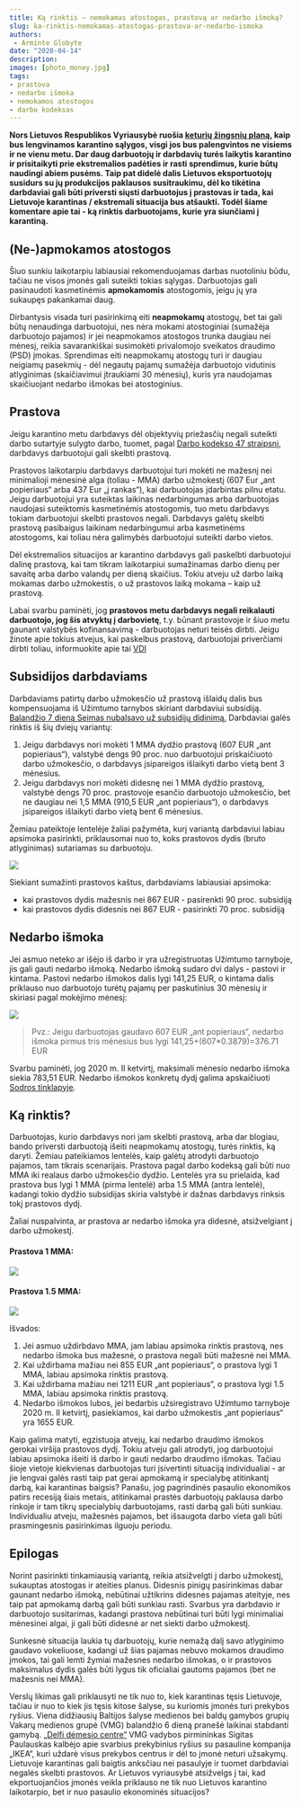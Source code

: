 ```yaml
---
title: Ką rinktis – nemokamas atostogas, prastovą ar nedarbo išmoką?
slug: ka-rinktis-nemokamas-atostogas-prastova-ar-nedarbo-ismoka
authors:
 - Arminte Globyte
date: "2020-04-14"
description: 
images: [photo_money.jpg]
tags:
- prastova
- nedarbo išmoka
- nemokamos atostogos
- darbo kodeksas
---
```


**Nors Lietuvos Respublikos Vyriausybė ruošia [keturių žingsnių planą](https://www.15min.lt/naujiena/aktualu/lietuva/saulius-skvernelis-vyriausybe-ruosia-keturiu-daliu-plana-del-karantino-svelninimo-56-1302278
), kaip bus lengvinamos karantino sąlygos, visgi jos bus palengvintos ne visiems ir ne vienu metu. Dar daug darbuotojų ir darbdavių turės laikytis karantino ir prisitaikyti prie ekstremalios padėties ir rasti sprendimus, kurie būtų naudingi abiem pusėms. Taip pat didelė dalis Lietuvos eksportuotojų susidurs su jų produkcijos paklausos susitraukimu, dėl ko tikėtina darbdaviai gali būti priversti siųsti darbuotojus į prastovas ir tada, kai Lietuvoje karantinas / ekstremali situacija bus atšaukti. Todėl šiame komentare apie tai - ką rinktis darbuotojams, kurie yra siunčiami į karantiną.**<!--more-->

## (Ne-)apmokamos atostogos

Šiuo sunkiu laikotarpiu labiausiai rekomenduojamas darbas nuotoliniu būdu, tačiau ne visos įmonės gali suteikti tokias sąlygas. Darbuotojas gali pasinaudoti kasmetinėmis **apmokamomis** atostogomis, jeigu jų yra sukaupęs pakankamai daug. 

Dirbantysis visada turi pasirinkimą eiti **neapmokamų** atostogų, bet tai gali būtų nenaudinga darbuotojui, nes nėra mokami atostoginiai (sumažėja darbuotojo pajamos) ir jei neapmokamos atostogos trunka daugiau nei mėnesį, reikia savarankiškai susimokėti privalomojo sveikatos draudimo (PSD) įmokas. Sprendimas eiti neapmokamų atostogų turi ir daugiau neigiamų pasekmių - dėl negautų pajamų sumažėja darbuotojo vidutinis atlyginimas (skaičiavimui įtraukiami 30 mėnesių), kuris yra naudojamas skaičiuojant nedarbo išmokas bei atostoginius.

## Prastova

Jeigu karantino metu darbdavys dėl objektyvių priežasčių negali suteikti darbo sutartyje sulygto darbo, tuomet, pagal [Darbo kodekso 47 straipsnį](https://e-seimas.lrs.lt/portal/legalAct/lt/TAD/10c6bfd07bd511e6a0f68fd135e6f40c/asr), darbdavys darbuotojui gali skelbti prastovą. 

Prastovos laikotarpiu darbdavys darbuotojui turi mokėti ne mažesnį nei minimalioji mėnesinė alga (toliau - MMA) darbo užmokestį (607 Eur „ant popieriaus“ arba 437 Eur „į rankas“), kai darbuotojas įdarbintas pilnu etatu. Jeigu darbuotojui yra suteiktas laikinas nedarbingumas arba darbuotojas naudojasi suteiktomis kasmetinėmis atostogomis, tuo metu darbdavys tokiam darbuotojui skelbti prastovos negali. Darbdavys  galėtų skelbti prastovą pasibaigus laikinam nedarbingumui arba kasmetinėms atostogoms, kai toliau nėra galimybės darbuotojui suteikti darbo vietos.

Dėl ekstremalios situacijos ar karantino darbdavys gali paskelbti darbuotojui dalinę prastovą, kai tam tikram laikotarpiui sumažinamas darbo dienų per savaitę arba darbo valandų per dieną skaičius. Tokiu atveju už darbo laiką mokamas darbo užmokestis, o už prastovos laiką mokama – kaip už prastovą. 

Labai svarbu paminėti, jog **prastovos metu darbdavys negali reikalauti darbuotojo, jog šis atvyktų į darbovietę**, t.y. būnant prastovoje ir šiuo metu gaunant valstybės kofinansavimą - darbuotojas neturi teisės dirbti. Jeigu žinote apie tokius atvejus, kai paskelbus prastovą, darbuotojai priverčiami dirbti toliau, informuokite apie tai [VDI](https://www.vdi.lt/)

## Subsidijos darbdaviams

Darbdaviams patirtų darbo užmokesčio už prastovą išlaidų dalis bus kompensuojama iš Užimtumo tarnybos skiriant darbdaviui subsidiją. [Balandžio 7 dieną Seimas nubalsavo už subsidijų didinimą.](https://e-seimas.lrs.lt/portal/legalAct/lt/TAP/444d5850735711eaa38ed97835ec4df6)
Darbdaviai galės rinktis iš šių dviejų variantų:

1. Jeigu darbdavys nori mokėti 1 MMA dydžio prastovą (607 EUR „ant popieriaus“), valstybė dengs 90 proc. nuo darbuotojui priskaičiuoto darbo užmokesčio, o darbdavys įsipareigos išlaikyti darbo vietą bent 3 mėnesius.
2. Jeigu darbdavys nori mokėti didesnę nei 1 MMA dydžio prastovą, valstybė dengs 70 proc. prastovoje esančio darbuotojo užmokesčio, bet ne daugiau nei 1,5 MMA (910,5 EUR „ant popieriaus“), o darbdavys įsipareigos išlaikyti darbo vietą bent 6 mėnesius.

Žemiau pateiktoje lentelėje žaliai pažymėta, kurį variantą darbdaviui labiau apsimoka pasirinkti, priklausomai nuo to, koks prastovos dydis (bruto atlyginimas) sutariamas su darbuotoju.

![](/post/2020-04-14-ka-rinktis-nemokamas-atostogas-prastova-ar-nedarbo-ismoka_files/lentele1.png)

Siekiant sumažinti prastovos kaštus, darbdaviams labiausiai apsimoka:
* kai prastovos dydis mažesnis nei 867 EUR  - pasirenkti 90 proc. subsidiją
* kai prastovos dydis didesnis nei 867 EUR - pasirinkti 70 proc. subsidiją

## Nedarbo išmoka

Jei asmuo neteko ar išėjo iš darbo ir yra užregistruotas Užimtumo tarnyboje, jis gali gauti nedarbo išmoką. Nedarbo išmoką sudaro dvi dalys - pastovi ir kintama. Pastovi nedarbo išmokos dalis lygi 141,25 EUR, o kintama dalis priklauso nuo darbuotojo turėtų pajamų per paskutinius 30 mėnesių ir skiriasi pagal mokėjimo mėnesį:

![](/post/2020-04-14-ka-rinktis-nemokamas-atostogas-prastova-ar-nedarbo-ismoka_files/lentele2.png)

> Pvz.: Jeigu darbuotojas gaudavo 607 EUR „ant popieriaus“, nedarbo išmoka pirmus tris mėnesius bus lygi 141,25+(607*0.3879)=376.71 EUR

Svarbu paminėti, jog 2020 m. II ketvirtį, maksimali mėnesio nedarbo išmoka siekia 783,51 EUR. Nedarbo išmokos konkretų dydį galima apskaičiuoti [Sodros tinklapyje](https://www.sodra.lt/lt/skaiciuokles/nedarbo_ismokos_skaiciuokle).

## Ką rinktis?

Darbuotojas, kurio darbdavys nori jam skelbti prastovą, arba dar blogiau, bando priversti darbuotoją išeiti neapmokamų atostogų, turės rinktis, ką daryti. Žemiau pateikiamos lentelės, kaip galėtų atrodyti darbuotojo pajamos, tam tikrais scenarijais. Prastova pagal darbo kodeksą gali būti nuo MMA iki realaus darbo užmokesčio dydžio. Lentelės yra su prielaida, kad prastova bus lygi 1 MMA (pirma lentelė) arba 1.5 MMA (antra lentelė), kadangi tokio dydžio subsidijas skiria valstybė ir dažnas darbdavys rinksis tokį prastovos dydį.

Žaliai nuspalvinta, ar prastova ar nedarbo išmoka yra didesnė, atsižvelgiant į darbo užmokestį.

#### Prastova 1 MMA:
![](/post/2020-04-14-ka-rinktis-nemokamas-atostogas-prastova-ar-nedarbo-ismoka_files/lentele3.png)

#### Prastova 1.5 MMA:
![](/post/2020-04-14-ka-rinktis-nemokamas-atostogas-prastova-ar-nedarbo-ismoka_files/lentele4.png)

Išvados:

1. Jei asmuo uždirbdavo MMA, jam labiau apsimoka rinktis prastovą, nes nedarbo išmoka bus mažesnė, o prastova  negali būti mažesnė nei MMA.
2. Kai uždirbama mažiau nei  855 EUR „ant popieriaus“, o prastova lygi 1 MMA, labiau apsimoka rinktis prastovą.
3. Kai uždirbama mažiau nei  1211 EUR „ant popieriaus“, o prastova lygi 1.5 MMA, labiau apsimoka rinktis prastovą.
4. Nedarbo išmokos lubos, jei bedarbis užsiregistravo Užimtumo tarnyboje 2020 m. II ketvirtį, pasiekiamos, kai darbo užmokestis „ant popieriaus“ yra 1655 EUR. 

Kaip galima matyti, egzistuoja atvejų, kai nedarbo draudimo išmokos gerokai viršija prastovos dydį. Tokiu atveju gali atrodyti, jog darbuotojui labiau apsimoka išeiti iš darbo ir gauti nedarbo draudimo išmokas. Tačiau šioje vietoje kiekvienas darbuotojas turi įsivertinti situaciją individualiai - ar jie lengvai galės rasti taip pat gerai apmokamą ir specialybę atitinkantį darbą, kai karantinas baigsis? Panašu, jog pagrindinės pasaulio ekonomikos patirs recesiją šiais metais, atitinkamai prastės darbuotojų paklausa darbo rinkoje ir tam tikrų specialybių darbuotojams, rasti darbą gali būti sunkiau. Individualiu atveju, mažesnės pajamos, bet išsaugota darbo vieta gali būti prasmingesnis pasirinkimas ilguoju periodu.

## Epilogas

Norint pasirinkti tinkamiausią variantą, reikia atsižvelgti į darbo užmokestį, sukauptas atostogas ir ateities planus. Didesnis pinigų pasirinkimas dabar gaunant nedarbo išmoką, nebūtinai užtikrins didesnes pajamas ateityje, nes taip pat apmokamą darbą gali būti sunkiau rasti. Svarbus yra darbdavio ir darbuotojo susitarimas, kadangi prastova nebūtinai turi būti lygi minimaliai mėnesinei algai, ji gali būti didesnė ar net siekti darbo užmokestį. 

Sunkesnė situacija laukia tų darbuotojų, kurie nemažą dalį savo atlyginimo gaudavo vokeliuose, kadangi už šias pajamas nebuvo mokamos draudimo įmokos, tai gali lemti žymiai mažesnes nedarbo išmokas, o ir prastovos maksimalus dydis galės būti lygus tik oficialiai gautoms pajamos (bet ne mažesnis nei MMA).

Verslų likimas gali priklausyti ne tik nuo to, kiek karantinas tęsis Lietuvoje, tačiau ir nuo to kiek jis tęsis kitose šalyse, su kuriomis įmonės turi prekybos ryšius. Viena didžiausių Baltijos šalyse medienos bei baldų gamybos grupių Vakarų medienos grupė (VMG) balandžio 6 dieną pranešė laikinai stabdanti gamybą. [„Delfi dėmesio centre“](https://www.delfi.lt/video/laidos/delfi-demesio-centre/delfi-demesio-centre-koronakrizes-issukis-verslui-kaip-realiai-veikia-valdzios-parama-ir-ka-artimiausiu-metu-planuoja-patys-verslininkai.d?id=83998653) VMG vadybos pirmininkas Sigitas Paulauskas kalbėjo apie svarbius prekybinius ryšius su pasauline kompanija „IKEA“, kuri uždarė visus prekybos centrus ir dėl to įmonė neturi užsakymų. Lietuvoje karantinas gali baigtis anksčiau nei pasaulyje ir tuomet darbdaviai negalės skelbti prastovos. Ar Lietuvos vyriausybė atsižvelgs į tai, kad ekportuojančios įmonės veikla priklauso ne tik nuo Lietuvos karantino laikotarpio, bet ir nuo pasaulio ekonominės situacijos? 
